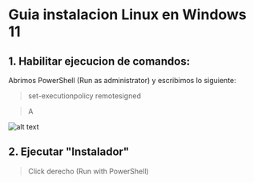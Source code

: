 # Guia instalacion Linux en Windows 11
## 1. Habilitar ejecucion de comandos:

Abrimos PowerShell (Run as administrator) y escribimos lo siguiente:
>set-executionpolicy remotesigned

>A

![alt text](https://github.com/ibaicolegio/FStudenVitoria/blob/main/1.Linux%20in%20Windows%2011/Habilitar.png)

## 2. Ejecutar "Instalador"

>Click derecho (Run with PowerShell)


